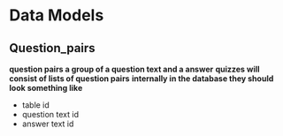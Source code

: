 # Data Models

## Question_pairs 
__question pairs a group of a question text and a answer__
__quizzes will consist of lists of question pairs__
__internally in the database they should look something like__
* table id 
* question text id 
* answer text id



